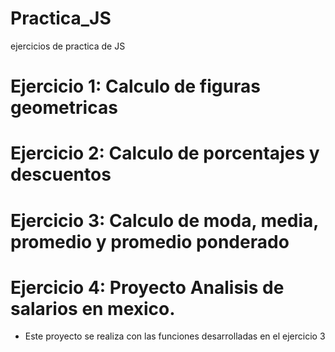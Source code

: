 # Practica_JS
ejercicios de practica de JS
# Ejercicio 1: Calculo de figuras geometricas

# Ejercicio 2: Calculo de porcentajes y descuentos

# Ejercicio 3: Calculo de moda, media, promedio y promedio ponderado

# Ejercicio 4: Proyecto Analisis de salarios en mexico.
 - Este proyecto se realiza con las funciones desarrolladas en el ejercicio 3